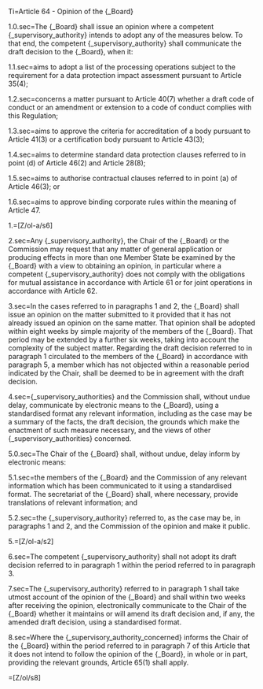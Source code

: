 Ti=Article 64 - Opinion of the {_Board}

1.0.sec=The {_Board} shall issue an opinion where a competent {_supervisory_authority} intends to adopt any of the measures below. To that end, the competent {_supervisory_authority} shall communicate the draft decision to the {_Board}, when it:

1.1.sec=aims to adopt a list of the processing operations subject to the requirement for a data protection impact assessment pursuant to Article 35(4);

1.2.sec=concerns a matter pursuant to Article 40(7) whether a draft code of conduct or an amendment or extension to a code of conduct complies with this Regulation;

1.3.sec=aims to approve the criteria for accreditation of a body pursuant to Article 41(3) or a certification body pursuant to Article 43(3);

1.4.sec=aims to determine standard data protection clauses referred to in point (d) of Article 46(2) and Article 28(8);

1.5.sec=aims to authorise contractual clauses referred to in point (a) of Article 46(3); or

1.6.sec=aims to approve binding corporate rules within the meaning of Article 47.

1.=[Z/ol-a/s6]

2.sec=Any {_supervisory_authority}, the Chair of the {_Board} or the Commission may request that any matter of general application or producing effects in more than one Member State be examined by the {_Board} with a view to obtaining an opinion, in particular where a competent {_supervisory_authority} does not comply with the obligations for mutual assistance in accordance with Article 61 or for joint operations in accordance with Article 62.

3.sec=In the cases referred to in paragraphs 1 and 2, the {_Board} shall issue an opinion on the matter submitted to it provided that it has not already issued an opinion on the same matter. That opinion shall be adopted within eight weeks by simple majority of the members of the {_Board}. That period may be extended by a further six weeks, taking into account the complexity of the subject matter. Regarding the draft decision referred to in paragraph 1 circulated to the members of the {_Board} in accordance with paragraph 5, a member which has not objected within a reasonable period indicated by the Chair, shall be deemed to be in agreement with the draft decision.

4.sec={_supervisory_authorities} and the Commission shall, without undue delay, communicate by electronic means to the {_Board}, using a standardised format any relevant information, including as the case may be a summary of the facts, the draft decision, the grounds which make the enactment of such measure necessary, and the views of other {_supervisory_authorities} concerned.

5.0.sec=The Chair of the {_Board} shall, without undue, delay inform by electronic means:

5.1.sec=the members of the {_Board} and the Commission of any relevant information which has been communicated to it using a standardised format. The secretariat of the {_Board} shall, where necessary, provide translations of relevant information; and

5.2.sec=the {_supervisory_authority} referred to, as the case may be, in paragraphs 1 and 2, and the Commission of the opinion and make it public.

5.=[Z/ol-a/s2]

6.sec=The competent {_supervisory_authority} shall not adopt its draft decision referred to in paragraph 1 within the period referred to in paragraph 3.

7.sec=The {_supervisory_authority} referred to in paragraph 1 shall take utmost account of the opinion of the {_Board} and shall within two weeks after receiving the opinion, electronically communicate to the Chair of the {_Board} whether it maintains or will amend its draft decision and, if any, the amended draft decision, using a standardised format.

8.sec=Where the {_supervisory_authority_concerned} informs the Chair of the {_Board} within the period referred to in paragraph 7 of this Article that it does not intend to follow the opinion of the {_Board}, in whole or in part, providing the relevant grounds, Article 65(1) shall apply.

=[Z/ol/s8]
